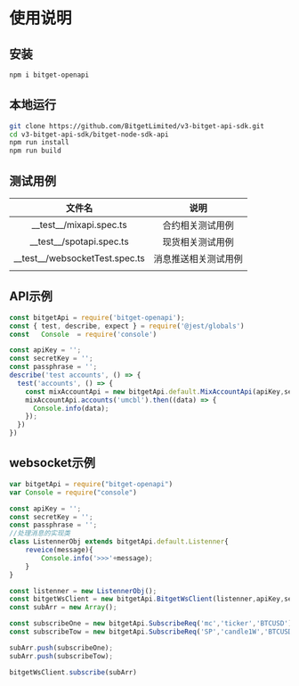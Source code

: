 # 使用说明

## 安装

```bash
npm i bitget-openapi
```

## 本地运行

```bash
git clone https://github.com/BitgetLimited/v3-bitget-api-sdk.git
cd v3-bitget-api-sdk/bitget-node-sdk-api
npm run install
npm run build
```

## 测试用例

|               文件名               |         说明         |
| :--------------------------------: | :------------------: |
|    \_\_test\_\_/mixapi.spec.ts     |   合约相关测试用例   |
|    \_\_test\_\_/spotapi.spec.ts    |   现货相关测试用例   |
| \_\_test\_\_/websocketTest.spec.ts | 消息推送相关测试用例 |
|                                    |                      |

## API示例

```javascript
const bitgetApi = require('bitget-openapi');
const { test, describe, expect } = require('@jest/globals')
const   Console  = require('console')

const apiKey = '';
const secretKey = '';
const passphrase = '';
describe('test accounts', () => {
  test('accounts', () => {
    const mixAccountApi = new bitgetApi.default.MixAccountApi(apiKey,secretKey,passphrase);
    mixAccountApi.accounts('umcbl').then((data) => {
      Console.info(data);
    });
  })
})
```

## websocket示例

```javascript
var bitgetApi = require("bitget-openapi")
var Console = require("console")

const apiKey = '';
const secretKey = '';
const passphrase = '';
//处理消息的实现类
class ListennerObj extends bitgetApi.default.Listenner{
    reveice(message){
        Console.info('>>>'+message);
    }
}

const listenner = new ListennerObj();
const bitgetWsClient = new bitgetApi.BitgetWsClient(listenner,apiKey,secretKey,passphrase);
const subArr = new Array();

const subscribeOne = new bitgetApi.SubscribeReq('mc','ticker','BTCUSD');
const subscribeTow = new bitgetApi.SubscribeReq('SP','candle1W','BTCUSDT');

subArr.push(subscribeOne);
subArr.push(subscribeTow);

bitgetWsClient.subscribe(subArr)
```
